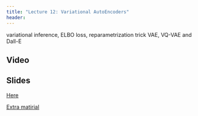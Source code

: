 ```yaml
---
title: "Lecture 12: Variational AutoEncoders"
header:
---
```


variational inference, ELBO loss, reparametrization trick
VAE, VQ-VAE and Dall-E

## Video


## Slides

[Here](https://github.com/vistalab-technion/cs236781/blob/master/assets/236781_Lec12.pptx)

[Extra matirial](https://github.com/vistalab-technion/cs236781/blob/master/assets/236781_lec12_add.pdf)

